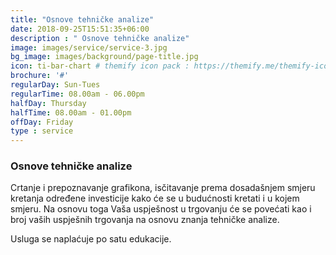 ```yaml
---
title: "Osnove tehničke analize"
date: 2018-09-25T15:51:35+06:00
description : " Osnove tehničke analize"
image: images/service/service-3.jpg
bg_image: images/background/page-title.jpg
icon: ti-bar-chart # themify icon pack : https://themify.me/themify-icons
brochure: '#'
regularDay: Sun-Tues
regularTime: 08.00am - 06.00pm
halfDay: Thursday
halfTime: 08.00am - 01.00pm
offDay: Friday
type : service
---
```


### Osnove tehničke analize

Crtanje i prepoznavanje grafikona, isčitavanje prema dosadašnjem smjeru kretanja određene investicije kako će se u budućnosti kretati i u kojem smjeru. Na osnovu toga Vaša uspješnost u trgovanju će se povećati kao i broj vaših uspješnih trgovanja na osnovu znanja tehničke analize.

Usluga se naplaćuje po satu edukacije.